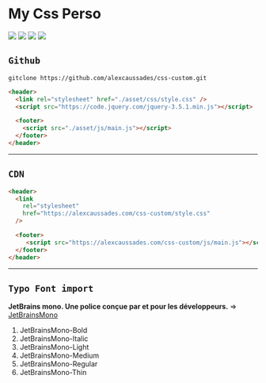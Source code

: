 # My Css Perso

![](https://img.shields.io/badge/HTML-Language-informational?style=flat&logo=html5&logoColor=orange&color=informational&cacheSeconds=3600) ![](https://img.shields.io/badge/CSS-Language-informational?style=flat&logo=css3&logoColor=white&color=informational&cacheSeconds=3600)
 ![](https://img.shields.io/badge/SCSS-Language-informational?style=flat&logo=postcss&logoColor=white&color=informational&cacheSeconds=3600) ![](https://img.shields.io/badge/SASS-Language-informational?style=flat&logo=sass&logoColor=white&color=informational&cacheSeconds=3600) 

## `Github`

```git
gitclone https://github.com/alexcaussades/css-custom.git
```

```html
<header>
  <link rel="stylesheet" href="./asset/css/style.css" />
  <script src="https://code.jquery.com/jquery-3.5.1.min.js"></script>

  <footer>
    <script src="./asset/js/main.js"></script>
  </footer>
</header>
```

---

## `CDN`

```html
<header>
  <link
    rel="stylesheet"
    href="https://alexcaussades.com/css-custom/style.css"
  />

  <footer>
     <script src="https://alexcaussades.com/css-custom/js/main.js"></script>
  </footer>
</header>
```

---

## `Typo Font import`

**JetBrains mono. Une police conçue par et pour les développeurs.** =>
[JetBrainsMono](https://www.jetbrains.com/fr-fr/lp/mono/#intro)

1. JetBrainsMono-Bold
2. JetBrainsMono-Italic
3. JetBrainsMono-Light
4. JetBrainsMono-Medium
5. JetBrainsMono-Regular
6. JetBrainsMono-Thin

